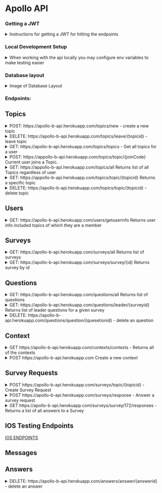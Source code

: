 # Apollo API

### Getting a JWT

<details>

<summary>Instructions for getting a JWT for hitting the endpoints</summary>

once you have signed in through okta on the [client]("https://github.com/Lambda-School-Labs/Labs26-Apollo-FE-TeamB") do
```JS
let tokenObj = JSON.parse(localStorage.getItem("okta-token-storage"));
```
![Client Dev Console](./screenshots/img_1.PNG)
```JS
tokenObj.accessToken.value
```
![Another Dev Console](./screenshots/img_2.PNG)

Ok so now that you have copied that idtoken property head over to postman, and in the auth tab select barer token and paste in the token.

![Postman](./screenshots/img_3.PNG)

</details>

### Local Development Setup

<details>

<summary>When working with the api locally you may configure env variables to make testing easier</summary>

![Env Vars](./screenshots/img_4.PNG)

</details>




### Database layout

<details>
<summary> Image of Database Layout </summary>

![Image of Database Layout](db.png)
</details>

### Endpoints:

## Topics

<details>

<summary>POST: https://apollo-b-api.herokuapp.com/topics/new - create a new topic</summary>

Creates a Topic with the current user as the owner.

Expected body
```JSON
{
    "title": "My New Topic",
    "frequency": "WEEKLY",
    "defaultsurvey": {
        "questions": [
                    {
                        "body": "Do you have any blockers?",
                        "type": "TEXT",
                        "leader": true
                    },
                    {
                        "body": "What is the teams priority?",
                        "type": "TEXT",
                        "leader": true
                    },
                    {
                        "body": "How is your weekend?",
                        "type": "TEXT",
                        "leader": false
                    }
        ]
    }
}

```

Response

```JSON
{
    "topicid": 62,
    "title": "My New Topic",
    "owner": {
        "userid": 10,
        "username": "llama001@maildrop.cc"
    },
    "frequency": "WEEKLY",
    "defaultsurvey": {
        "surveyid": 63,
        "questions": [
            {
                "questionid": 64,
                "body": "Do you have any blockers?",
                "type": "TEXT",
                "leader": true
            },
            {
                "questionid": 65,
                "body": "What is the teams priority?",
                "type": "TEXT",
                "leader": true
            },
            {
                "questionid": 66,
                "body": "How is your weekend?",
                "type": "TEXT",
                "leader": false
            }
        ]
    },
    "joincode": "QkJlKGwYM",
    "surveysrequests": [],
    "users": []
}
```
</details>

<details>

<summary>DELETE: https://apollo-b-api.herokuapp.com/topics/leave/{topicid} - leave topic</summary>

User leaves topic.

</details>

<details>

<summary>GET: https://apollo-b-api.herokuapp.com/topics/topics - Get all topics for a user</summary>

Returns all topics that a user is connected to, either as an owner or as a member

GET Endpoint

```JSON
[
    {
        "topicid": 37,
        "title": "Topic 2",
        "owner": {
            "userid": 4,
            "username": "admin"
        },
        "frequency": "MONDAY",
        "defaultsurvey": {
            "surveyid": 36,
            "questions": []
        },
        "joincode": "lRQlkNGkg",
        "surveysrequests": [
            {
                "surveyid": 46,
                "questions": [
                    {
                        "questionid": 56,
                        "body": "Leader Question 1",
                        "type": "TEXT",
                        "leader": true
                    },
                    {
                        "questionid": 58,
                        "body": "Leader Question 2",
                        "type": "TEXT",
                        "leader": true
                    },
                    {
                        "questionid": 59,
                        "body": "Member Question 1",
                        "type": "TEXT",
                        "leader": false
                    }
                ]
            },
            {
                "surveyid": 57,
                "questions": []
            }
        ],
        "users": [
            {
                "user": {
                    "userid": 5,
                    "username": "cinnamon"
                }
            },
            {
                "user": {
                    "userid": 10,
                    "username": "llama001@maildrop.cc"
                }
            }
        ]
    },
    {
        "topicid": 62,
        "title": "My New Topic",
        "owner": {
            "userid": 10,
            "username": "llama001@maildrop.cc"
        },
        "frequency": "WEEKLY",
        "defaultsurvey": {
            "surveyid": 63,
            "questions": [
                {
                    "questionid": 64,
                    "body": "Do you have any blockers?",
                    "type": "TEXT",
                    "leader": true
                },
                {
                    "questionid": 65,
                    "body": "What is the teams priority?",
                    "type": "TEXT",
                    "leader": true
                },
                {
                    "questionid": 66,
                    "body": "How is your weekend?",
                    "type": "TEXT",
                    "leader": false
                }
            ]
        },
        "joincode": "QkJlKGwYM",
        "surveysrequests": [
            {
                "surveyid": 63,
                "questions": [
                    {
                        "questionid": 64,
                        "body": "Do you have any blockers?",
                        "type": "TEXT",
                        "leader": true
                    },
                    {
                        "questionid": 65,
                        "body": "What is the teams priority?",
                        "type": "TEXT",
                        "leader": true
                    },
                    {
                        "questionid": 66,
                        "body": "How is your weekend?",
                        "type": "TEXT",
                        "leader": false
                    }
                ]
            }
        ],
        "users": []
    }
]
```

</details>

<details>

<summary>POST: https://appollo-b-api.herokuapp.com/topics/topic/{joinCode} Current user joins a Topic.</summary>

Example: https://appollo-b-api.herokuapp.com/topics/topic/lRQlkNGkg

Returns 200 Success message

</details>

<details>
<summary>GET: https://appollo-b-api.herokuapp.com/topics/all Returns list of all Topics regardless of user</summary>

N/A

</details>

<details>
<summary>GET: https://appollo-b-api.herokuapp.com/topics/topic/{topicid} Returns a specific topic</summary>

Example : https://appollo-b-api.herokuapp.com/topics/topic/37

</details>

<details>

<summary>DELETE: https://apollo-b-api.herokuapp.com/topics/topic/{topicid} - delete topic</summary>

Delete topic as well as all surveys, questions, responses associated with it.

</details>

## Users

<details>

<summary>GET: https://apollo-b-api.herokuapp.com/users/getuserinfo Returns user info included topics of which they are a member</summary>

Example:

```JSON
{
    "userid": 10,
    "username": "llama001@maildrop.cc",
    "ownedtopics": [
        {
            "topicid": 62,
            "title": "My New Topic",
            "frequency": "WEEKLY",
            "defaultsurvey": {
                "surveyid": 63,
                "questions": [
                    {
                        "questionid": 64,
                        "body": "Do you have any blockers?",
                        "type": "TEXT",
                        "leader": true
                    },
                    {
                        "questionid": 65,
                        "body": "What is the teams priority?",
                        "type": "TEXT",
                        "leader": true
                    },
                    {
                        "questionid": 66,
                        "body": "How is your weekend?",
                        "type": "TEXT",
                        "leader": false
                    }
                ]
            },
            "joincode": "QkJlKGwYM",
            "surveysrequests": [
                {
                    "surveyid": 63,
                    "questions": [
                        {
                            "questionid": 64,
                            "body": "Do you have any blockers?",
                            "type": "TEXT",
                            "leader": true
                        },
                        {
                            "questionid": 65,
                            "body": "What is the teams priority?",
                            "type": "TEXT",
                            "leader": true
                        },
                        {
                            "questionid": 66,
                            "body": "How is your weekend?",
                            "type": "TEXT",
                            "leader": false
                        }
                    ]
                }
            ]
        }
    ],
    "topics": [
        {
            "topic": {
                "topicid": 37,
                "title": "Topic 2",
                "owner": {
                    "userid": 4,
                    "username": "admin"
                },
                "frequency": "MONDAY",
                "defaultsurvey": {
                    "surveyid": 36,
                    "questions": []
                },
                "joincode": "lRQlkNGkg",
                "surveysrequests": [
                    {
                        "surveyid": 46,
                        "questions": [
                            {
                                "questionid": 56,
                                "body": "Leader Question 1",
                                "type": "TEXT",
                                "leader": true
                            },
                            {
                                "questionid": 58,
                                "body": "Leader Question 2",
                                "type": "TEXT",
                                "leader": true
                            },
                            {
                                "questionid": 59,
                                "body": "Member Question 1",
                                "type": "TEXT",
                                "leader": false
                            }
                        ]
                    },
                    {
                        "surveyid": 57,
                        "questions": []
                    }
                ]
            }
        }
    ]
}

```

</details>



## Surveys
<details>

<summary>GET: https://apollo-b-api.herokuapp.com/surveys/all Returns list of surveys</summary>

```JSON
[
    {
        "surveyid": 36,
        "topic": null,
        "defaulttopic": [
            {
                "topicId": 37,
                "title": "Topic 2",
                "owner": {
                    "userid": 4,
                    "username": "admin"
                },
                "frequency": "MONDAY",
                "joincode": "46mZD66zk"
            }
        ],
        "questions": [],
        "responded": false,
        "surveyId": 36
    },
    {
        "surveyid": 38,
        "topic": null,
        "defaulttopic": [
            {
                "topicId": 39,
                "title": "Topic 3",
                "owner": {
                    "userid": 5,
                    "username": "cinnamon"
                },
                "frequency": "WEEKLY",
                "joincode": "08qZy889N"
            }
        ],
        "questions": [],
        "responded": false,
        "surveyId": 38
    },
    {
        "surveyid": 40,
        "topic": null,
        "defaulttopic": [
            {
                "topicId": 41,
                "title": "Topic 4",
                "owner": {
                    "userid": 5,
                    "username": "cinnamon"
                },
                "frequency": "WEEKLY",
                "joincode": "oZRz9ZZOL"
            }
        ],
        "questions": [],
        "responded": false,
        "surveyId": 40
    },
    {
        "surveyid": 42,
        "topic": null,
        "defaulttopic": [
            {
                "topicId": 43,
                "title": "Topic 5",
                "owner": {
                    "userid": 5,
                    "username": "cinnamon"
                },
                "frequency": "MONTHLY",
                "joincode": "r2ZDN22YL"
            }
        ],
        "questions": [],
        "responded": false,
        "surveyId": 42
    },
    {
        "surveyid": 44,
        "topic": null,
        "defaulttopic": [
            {
                "topicId": 45,
                "title": "Topic 6",
                "owner": {
                    "userid": 5,
                    "username": "cinnamon"
                },
                "frequency": "MONTHLY",
                "joincode": "x6qMN66lP"
            }
        ],
        "questions": [],
        "responded": false,
        "surveyId": 44
    },
    {
        "surveyid": 46,
        "topic": {
            "topicId": 37,
            "title": "Topic 2",
            "frequency": "MONDAY",
            "defaultsurvey": {
                "surveyid": 36,
                "questions": [],
                "responded": false,
                "surveyId": 36
            },
            "joincode": "46mZD66zk"
        },
        "defaulttopic": [],
        "questions": [
            {
                "body": "Leader Question 1",
                "type": "TEXT",
                "answers": [],
                "questionid": 57,
                "leader": true
            },
            {
                "body": "Leader Question 2",
                "type": "TEXT",
                "answers": [],
                "questionid": 58,
                "leader": true
            },
            {
                "body": "Member Question 1",
                "type": "TEXT",
                "answers": [],
                "questionid": 59,
                "leader": false
            }
        ],
        "responded": false,
        "surveyId": 46
    },
    {
        "surveyid": 47,
        "topic": {
            "topicId": 39,
            "title": "Topic 3",
            "frequency": "WEEKLY",
            "defaultsurvey": {
                "surveyid": 38,
                "questions": [],
                "responded": false,
                "surveyId": 38
            },
            "joincode": "08qZy889N"
        },
        "defaulttopic": [],
        "questions": [
            {
                "body": "Member Question 2",
                "type": "TEXT",
                "answers": [],
                "questionid": 60,
                "leader": false
            },
            {
                "body": "Member Question 3",
                "type": "TEXT",
                "answers": [],
                "questionid": 61,
                "leader": false
            }
        ],
        "responded": false,
        "surveyId": 47
    },
    {
        "surveyid": 48,
        "topic": {
            "topicId": 41,
            "title": "Topic 4",
            "frequency": "WEEKLY",
            "defaultsurvey": {
                "surveyid": 40,
                "questions": [],
                "responded": false,
                "surveyId": 40
            },
            "joincode": "oZRz9ZZOL"
        },
        "defaulttopic": [],
        "questions": [],
        "responded": false,
        "surveyId": 48
    },
    {
        "surveyid": 49,
        "topic": {
            "topicId": 43,
            "title": "Topic 5",
            "frequency": "MONTHLY",
            "defaultsurvey": {
                "surveyid": 42,
                "questions": [],
                "responded": false,
                "surveyId": 42
            },
            "joincode": "r2ZDN22YL"
        },
        "defaulttopic": [],
        "questions": [],
        "responded": false,
        "surveyId": 49
    },
    {
        "surveyid": 50,
        "topic": {
            "topicId": 45,
            "title": "Topic 6",
            "frequency": "MONTHLY",
            "defaultsurvey": {
                "surveyid": 44,
                "questions": [],
                "responded": false,
                "surveyId": 44
            },
            "joincode": "x6qMN66lP"
        },
        "defaulttopic": [],
        "questions": [],
        "responded": false,
        "surveyId": 50
    },
    {
        "surveyid": 52,
        "topic": {
            "topicId": 37,
            "title": "Topic 2",
            "frequency": "MONDAY",
            "defaultsurvey": {
                "surveyid": 36,
                "questions": [],
                "responded": false,
                "surveyId": 36
            },
            "joincode": "46mZD66zk"
        },
        "defaulttopic": [],
        "questions": [],
        "responded": false,
        "surveyId": 52
    }
]
```

</details>

<details>

<summary>GET: https://apollo-b-api.herokuapp.com/surveys/survey/{id} Returns survey by id</summary>

```JSON
{
    "surveyid": 48,
    "topic": {
        "topicId": 41,
        "title": "Topic 4",
        "frequency": "WEEKLY",
        "defaultsurvey": {
            "surveyid": 40,
            "questions": [],
            "responded": false,
            "surveyId": 40
        },
        "joincode": "oZRz9ZZOL"
    },
    "defaulttopic": [],
    "questions": [],
    "responded": false,
    "surveyId": 48
}
```

</details>

## Questions
<details>

<summary>GET: https://apollo-b-api.herokuapp.com/questions/all Returns list of questions</summary>

```JSON
[
    {
        "questionid": 51,
        "body": "Leader Question 1",
        "type": "TEXT",
        "survey": {
            "surveyid": 41,
            "topic": {
                "topicid": 35,
                "title": "Topic 1",
                "frequency": "MONDAY"
            }
        },
        "leader": true
    },
    {
        "questionid": 52,
        "body": "Leader Question 2",
        "type": "TEXT",
        "survey": {
            "surveyid": 41,
            "topic": {
                "topicid": 35,
                "title": "Topic 1",
                "frequency": "MONDAY"
            }
        },
        "leader": true
    },
    {
        "questionid": 53,
        "body": "Member Question 1",
        "type": "TEXT",
        "survey": {
            "surveyid": 41,
            "topic": {
                "topicid": 35,
                "title": "Topic 1",
                "frequency": "MONDAY"
            }
        },
        "leader": false
    },
    {
        "questionid": 54,
        "body": "Member Question 2",
        "type": "TEXT",
        "survey": {
            "surveyid": 42,
            "topic": {
                "topicid": 35,
                "title": "Topic 1",
                "frequency": "MONDAY"
            }
        },
        "leader": false
    },
    {
        "questionid": 55,
        "body": "Member Question 3",
        "type": "TEXT",
        "survey": {
            "surveyid": 42,
            "topic": {
                "topicid": 35,
                "title": "Topic 1",
                "frequency": "MONDAY"
            }
        },
        "leader": false
    }
]

```

</details>


<details>

<summary>GET: https://apollo-b-api.herokuapp.com/questions/leader/{surveyid} Returns list of leader questions for a given survey</summary>

```JSON
[
    {
        "createdDate": "2020-10-02 13:26:25",
        "lastModifiedDate": "2020-10-02 13:26:25",
        "body": "Leader Question 1",
        "type": "TEXT",
        "survey": {
            "createdDate": "2020-10-02 13:26:25",
            "lastModifiedDate": "2020-10-02 13:26:25",
            "surveyid": 46,
            "responded": false,
            "surveyId": 46
        },
        "answers": [],
        "leader": true,
        "questionid": 57
    },
    {
        "createdDate": "2020-10-02 13:26:25",
        "lastModifiedDate": "2020-10-02 13:26:25",
        "body": "Leader Question 2",
        "type": "TEXT",
        "survey": {
            "createdDate": "2020-10-02 13:26:25",
            "lastModifiedDate": "2020-10-02 13:26:25",
            "surveyid": 46,
            "responded": false,
            "surveyId": 46
        },
    }
]
```

</details>

<details>

<summary>DELETE: https://apollo-b-api.herokuapp.com/questions/question/{quesetionid} - delete an question</summary>

Delete the specific question (can be only performed by the topic owner)

</details>


## Context

<details>
<summary> GET https://apollo-b-api.herokuapp.com/contexts/contexts - Returns all of the contexts</summary>

Extra details here

```JSON
[
    {
        "description": "product leadership",
        "survey": {
            "questions": [
                {
                    "body": "Leader Question 1",
                    "type": "TEXT",
                    "answers": [],
                    "questionid": 56,
                    "leader": true
                },
                {
                    "body": "Leader Question 2",
                    "type": "TEXT",
                    "answers": [],
                    "questionid": 58,
                    "leader": true
                },
                {
                    "body": "Member Question 1",
                    "type": "TEXT",
                    "answers": [],
                    "questionid": 59,
                    "leader": false
                }
            ],
            "surveyId": 46
        },
        "contextId": 51
    },
    {...},
    {...}
]
```

</details>

<details>
<summary>POST https://apollo-b-api.herokuapp.com Create a new context </summary>

Expected JSON in the body of the post


```JSON
{
    "description": "Super Duper Cool leadership v 9",
    "survey": {
        "questions": [
            {
                "body": "What is the highest priority for the current sprint",
                "type": "TEXT",
                "leader": true
            },
            {
                "body": "What is my availability for the current sprint?",
                "type": "TEXT",
                "leader": true
            },
            {
                "body": "Do you have any blockers?",
                "type": "TEXT",
                "leader": false
            },
            {
                "body": "Will you be working remote?",
                "type": "TEXT",
                "leader": false
            }
        ]
    }
}

```

</details>

## Survey Requests

<details>
<summary> POST  https://apollo-b-api.herokuapp.com/surveys/topic/{topicid} - Create Survey Request</summary>
Example - https://apollo-b-api.herokuapp.com/surveys/topic/37 - (this endpoint won't work in this patch because the owner is username 'admin' with userid of 4)
To test locally or with the api - I recommend logging in as a test user and creating a topic, then using the topic id to create a survey request
If you try to make this request not being the owner of the topic you will get this error message - ("Current user not authorized to make this request")

This is the format of data we are expecting to receive

```JSON
[
    {
        "body": "Do you have any blockers?",
        "type": "TEXT",
        "leader": true,
        "answer" : "LEADER ANSWER HERE"
    },
    {
        "body": "What is the teams priority?",
        "type": "TEXT",
        "leader": true,
        "answer" : "LEADER ANSWER HERE"
    },
    {
        "body": "How is your weekend?",
        "type": "TEXT",
        "leader": false
    }
]

```

This is a successful response

```JSON
{
    "topic": {
        "topicId": 37,
        "title": "Topic 2",
        "joincode": "qQRBovxGD"
    },
    "questions": [
        {
            "body": "Do you have any blockers?",
            "type": "TEXT",
            "answers": [
                {
                    "body": "LEADER ANSWER HERE",
                    "answerId": 64
                }
            ],
            "questionid": 63,
            "leader": true
        },
        {
            "body": "What is the teams priority?",
            "type": "TEXT",
            "answers": [
                {
                    "body": "LEADER ANSWER HERE",
                    "answerId": 66
                }
            ],
            "questionid": 65,
            "leader": true
        },
        {
            "body": "How is your weekend?",
            "type": "TEXT",
            "answers": [],
            "questionid": 67,
            "leader": false
        }
    ],
    "surveyId": 62
}
```

</details>

<details>
<summary>  POST https://apollo-b-api.herokuapp.com/surveys/response - Answer a survey request </summary>
Users that aren't owners of a topic cannot answer leader questions and topic owner cannot answer request questions
Users that aren't members of a topic cannot answer request questions from that topic
After submitting their answers, a user cannot add another answer or edit their existing answer

```JSON
[
    {
        "questionid" : 12,
        "body" : "stuff"
    },
    {
       "questionid" : 13,
       "body" : "more stuff"
    }
]

```

</details>

<details>
<summary>  GET https://apollo-b-api.herokuapp.com/surveys/survey/172/responses - Returns a list of all answers to a Survey </summary>

```JSON
[
    {
        "createdDate": "2020-09-29 10:09:51",
        "lastModifiedDate": "2020-09-29 10:09:51",
        "body": "LEADER ANSWER HERE",
        "question": {
            "createdDate": "2020-09-29 10:09:51",
            "lastModifiedDate": "2020-09-29 10:09:51",
            "body": "Do you have any blockers?",
            "type": "TEXT",
            "questionid": 173,
            "leader": true
        },
        "user": {
            "createdDate": "2020-09-24 11:52:27",
            "lastModifiedDate": "2020-09-24 11:52:27",
            "userid": 4,
            "username": "admin"
        },
        "answerId": 174
    },
    {
        "createdDate": "2020-09-29 10:09:51",
        "lastModifiedDate": "2020-09-29 10:09:51",
        "body": "ANOTHER LEADER ANSWER HERE",
        "question": {
            "createdDate": "2020-09-29 10:09:51",
            "lastModifiedDate": "2020-09-29 10:09:51",
            "body": "What is the teams priority?",
            "type": "TEXT",
            "questionid": 175,
            "leader": true
        },
        "user": {
            "createdDate": "2020-09-24 11:52:27",
            "lastModifiedDate": "2020-09-24 11:52:27",
            "userid": 4,
            "username": "admin"
        },
        "answerId": 176
    }
]

```

</details>

## IOS Testing Endpoints

[IOS ENDPOINTS](./IOSTEST.md)

## Messages

## Answers
<details>

<summary>DELETE: https://apollo-b-api.herokuapp.com/answers/answer/{answerid} - delete an answer</summary>

Delete the specific answer/response (can be only performed by the answer/response creator)

</details>
